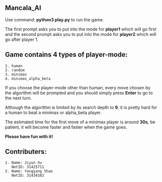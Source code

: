 ## Mancala_AI

Use command: **python3 play.py** to run the game.

The first prompt asks you to put into the mode for **player1** which will go first and the second prompt asks you to put into the mode for **player2** which will go after player 1.

## Game contains 4 types of player-mode:
    1. human
    2. random
    3. minimax
    4. minimax_alpha_beta

If you choose the player-mode other than human, every move chosen by the algorithm will be prompted and you should simply press **Enter** to go to the next turn.

Although the algorithm is limited by its search depth to **9**, it is pretty hard for a human to beat a minimax or alpha_beta player.

The estimated time for the first move of a minimax player is around **30s**, be patient, it will become faster and faster when the game goes.

**Please have fun with it!**

## Contributers:
    1. Name: Jiyun Xu
       NetID: 31425711
    2. Name: Yangyang Shao
       NetID: 31434102
